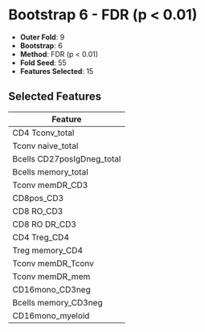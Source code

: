 # Bootstrap 6 - FDR (p < 0.01)

- **Outer Fold**: 9
- **Bootstrap**: 6
- **Method**: FDR (p < 0.01)
- **Fold Seed**: 55
- **Features Selected**: 15

## Selected Features

| Feature |
|---------|
| CD4 Tconv_total |
| Tconv naive_total |
| Bcells CD27posIgDneg_total |
| Bcells memory_total |
| Tconv memDR_CD3 |
| CD8pos_CD3 |
| CD8 RO_CD3 |
| CD8 RO DR_CD3 |
| CD4 Treg_CD4 |
| Treg memory_CD4 |
| Tconv memDR_Tconv |
| Tconv memDR_mem |
| CD16mono_CD3neg |
| Bcells memory_CD3neg |
| CD16mono_myeloid |
